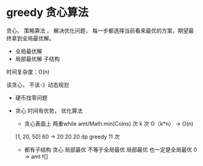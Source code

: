 # greedy 贪心算法

贪心， 策略算法 ， 解决优化问题， 每一步都选择当前看来最优的方案，期望最终拿到全局最优解。

- 全局最优解
- 局部最优解 子结构

时间复杂度：O(n)

该贪心， 不该-》动态规划

- 硬币找零问题

- 贪心 时间有优势， 优化算法
  - 贪心表面上 两重while 
    amt/Math.min(Coins) 次   k 次 
    O（k*n） -> O(n)

  [1, 20, 50] 60 -> 20 20 20 dp 
  greedy 11 次 
  - 都有子结构 
  贪心 局部最优 不等于全局最优
  局部最优 也一定是全局最优
  0 -> amt 
  f[]

